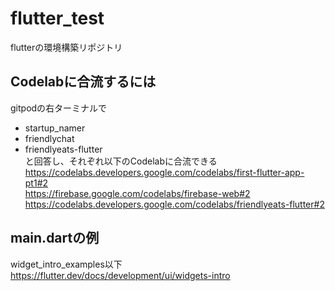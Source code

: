 # flutter_test
flutterの環境構築リポジトリ

## Codelabに合流するには
gitpodの右ターミナルで
 - startup_namer
 - friendlychat
 - friendlyeats-flutter  
と回答し、それぞれ以下のCodelabに合流できる  
https://codelabs.developers.google.com/codelabs/first-flutter-app-pt1#2  
https://firebase.google.com/codelabs/firebase-web#2
https://codelabs.developers.google.com/codelabs/friendlyeats-flutter#2

## main.dartの例
widget_intro_examples以下  
https://flutter.dev/docs/development/ui/widgets-intro
